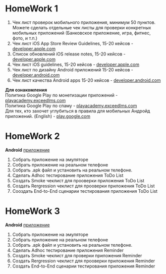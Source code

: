 # HomeWork 1
 1. Чек лист проверок мобильного приложения, минимум 50 пунктов. Можете сделать отдельные чек листы для проверки конкретных мобильных приложений (Банковское приложение, игра, фитнес, фото, и т.п.)
 2. Чек лист iOS App Store Review Guidelines, 15-20 кейсов -[developer.apple.com](https://developer.apple.com/app-store/review/guidelines/) 
 3. Список обновлений iOS release notes, 15-20 кейсов - [developer.apple.com](https://developer.apple.com/documentation/ios-ipados-release-notes/) 
 4. Чек лист iOS guidelines, 15-20 кейсов - [developer.apple.com](https://developer.apple.com/design/human-interface-guidelines/ios/overview/themes/) 
 5. Чек лист по дизайну Android приложений  15-20 кейсов - [developer.android.com](https://developer.android.com/docs/quality-guidelines/core-app-quality) 
 6. Чек лист качества Android apps 15-20 кейсов - [developer.android.com](https://developer.android.com/quality) 

**Для ознакомления**  
Политика Google Play по монетизации приложений - [playacademy.exceedlms.com](https://playacademy.exceedlms.com/student/collection/263275/path/345743/activity/345721)   
Политика Google Play по спаму - [playacademy.exceedlms.com](https://playacademy.exceedlms.com/student/collection/263275/path/345743/activity/345720)    
Для тех, кто захочет углубиться в правила для мобильных Андройд приложений. (English) - [play.google.com](https://play.google.com/about/developer-content-policy/)   

# HomeWork 2 
**Android** [приложение](https://github.com/AG-Sokolova/android_ToDoList)
1) Собрать приложение на эмуляторе
2) Собрать приложение на реальном телефоне
3) Собрать .apk файл и установить на реальном телефоне.
4) Сделать Adhoc тестирование приложения ToDo List
5) Создать Smoke чеклист для прооверки приложения ToDo List
6) Создать Rergression чеклист для прооверки приложения ToDo List
7) Сооздать End-to-End сценарии тестирования приложения ToDo List

# HomeWork 3
**Android** [приложение](https://github.com/AG-Sokolova/android_reminder)
1) Собрать приложение на эмуляторе
2) Собрать приложение на реальном телефоне
3) Собрать .apk файл и установить на реальном телефоне.
4) Сделать Adhoc тестирование приложения Reminder
5) Создать Smoke чеклист для проверки приложения Reminder
6) Создать Rergression чеклист для прооверки приложения Reminder
7) Создать End-to-End сценарии тестирования приложения Reminder
